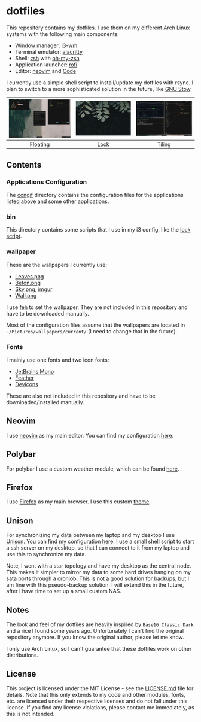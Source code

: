 # dotfiles

This repository contains my dotfiles. I use them on my different Arch Linux systems with the following main components:

- Window manager: [i3-wm](https://i3wm.org/)
- Terminal emulator: [alacritty](https://github.com/alacritty/alacritty)
- Shell: [zsh](https://www.zsh.org/) with [oh-my-zsh](https://ohmyz.sh/)
- Application launcher: [rofi](https://github.com/davatorium/rofi)
- Editor: [neovim](https://neovim.io/) and [Code](https://code.visualstudio.com/)

I currently use a simple shell script to install/update my dotfiles with rsync. I plan to switch to a more sophisticated solution in the future, like [GNU Stow](https://www.gnu.org/software/stow/).

| ![](other/floating.png) | ![](other/lock.png) | ![](other/tiling.png) |
| :---------------------: | :-----------------: | :-------------------: |
|        Floating         |        Lock         |        Tiling         |

## Contents

### Applications Configuration

The [congif](/config/) directory contains the configuration files for the applications listed above and some other applications.

### bin

This directory contains some scripts that I use in my i3 config, like the [lock script](/bin/lock).

### wallpaper

These are the wallpapers I currently use:

- [Leaves.png](https://unsplash.com/photos/CBh4D3l0EwM)
- [Beton.png](https://unsplash.com/photos/pHBI_tVXA-A)
- [Sky.png](https://www.reddit.com/r/minimalism/comments/2612dh/art_some_of_my_minimal_inspired_photography_from/), [imgur](https://imgur.com/a/QwYoOu)
- [Wall.png](https://unsplash.com/photos/RONnMobq0_Y)

I use [feh](https://feh.finalrewind.org/) to set the wallpaper.
They are not included in this repository and have to be downloaded manually.

Most of the configuration files assume that the wallpapers are located in `~/Pictures/wallpapers/current/` (I need to change that in the future).

### Fonts

I mainly use one fonts and two icon fonts:

- [JetBrains Mono](https://www.jetbrains.com/lp/mono/)
- [Feather](https://github.com/AT-UI/feather-font)
- [Devicons](https://github.com/vorillaz/devicons)

These are also not included in this repository and have to be downloaded/installed manually.

## Neovim

I use [neovim](https://neovim.io/) as my main editor. You can find my configuration [here](https://github.com/confusedSerge/nvim-dotfiles).

## Polybar

For polybar I use a custom weather module, which can be found [here](https://github.com/confusedSerge/polybar-weather).

## Firefox

I use [Firefox](https://www.mozilla.org/en-US/firefox/new/) as my main browser. I use this custom [theme](https://color.firefox.com/?theme=XQAAAALKAgAAAAAAAABBKYhm849SCicxcUMVgXcGHf3p79EhVPVD1H7xcfZ9PTtZXOCodCzcptP_sW-LVB7sq7TqP9gymAAg3cpSvSO-MRy-QJvv3UOz8NB6_XLCL0_AGJY8Dky8K1ubFRu8wObn2-bymZB6fZsS3D7fYJTuJsrNaShCyDmMXfp_2vJ9Ff43zbDTS1CBHwmt4Lebn4OTqRRsOW5nYjD3vJWhMpQ0AS6vNNp6aLVCYjD1P5mb1VpUlZxhVuKLZlaJH0S_g-NN3_-ppeECxXjik--W7ZIy6IijUK3a_mnjELPAazNaHkJasknTSVtkfT1UTuRkWrwD_0lgXBRClArPMaZYnjtCKyhokQUfflcC9SSMW2LoMv74EIdI).

## Unison

For synchronizing my data between my laptop and my desktop I use [Unison](https://github.com/bcpierce00/unison). You can find my configuration [here](/script/unison).
I use a small shell script to start a ssh server on my desktop, so that I can connect to it from my laptop and use this to synchronize my data.

Note, I went with a star topology and have my desktop as the central node. This makes it simpler to mirror my data to some hard drives hanging on my sata ports through a cronjob.
This is not a good solution for backups, but I am fine with this pseudo-backup solution. I will extend this in the future, after I have time to set up a small custom NAS.

## Notes

The look and feel of my dotfiles are heavily inspired by `Base16 Classic Dark` and a rice I found some years ago. Unfortunately I can't find the original repository anymore. If you know the original author, please let me know.

I only use Arch Linux, so I can't guarantee that these dotfiles work on other distributions.

## License

This project is licensed under the MIT License - see the [LICENSE.md](/LICENSE.md) file for details. Note that this only extends to my code and other modules, fonts, etc. are licensed under their respective licenses and do not fall under this license. If you find any license violations, please contact me immediately, as this is not intended.
